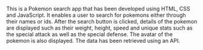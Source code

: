 This is a Pokemon search app that has been developed using HTML, CSS and JavaScript.
It enables a user to search for pokemons either through their names or ids.
After the search button is clicked, details of the pokemon are displayed such as their weight, height, speed and unique stats such as the special attack as well as the special defense.
The avatar of the pokemon is also displayed.
The data has been retrieved using an API.
